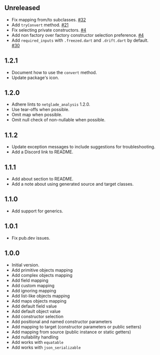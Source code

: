## Unreleased
- Fix mapping from/to subclasses. [#32](https://github.com/netglade/auto_mappr/issues/32)
- Add `tryConvert` method. [#21](https://github.com/netglade/auto_mappr/issues/21)
- Fix selecting private constructors. [#4](https://github.com/netglade/auto_mappr/issues/4)
- Add non factory over factory constructor selection preference. [#4](https://github.com/netglade/auto_mappr/issues/4)
- Add `required_inputs` with `.freezed.dart` and `.drift.dart` by default. [#30](https://github.com/netglade/auto_mappr/issues/30)

## 1.2.1
- Document how to use the `convert` method.
- Update package's icon.

## 1.2.0
- Adhere lints to `netglade_analysis` 1.2.0.
- Use tear-offs when possible.
- Omit map when possible.
- Omit null check of non-nullable when possible.

## 1.1.2
- Update exception messages to include suggestions for troubleshooting.
- Add a Discord link to README.

## 1.1.1
- Add about section to README.
- Add a note about using generated source and target classes.

## 1.1.0
- Add support for generics.

## 1.0.1
- Fix pub.dev issues.

## 1.0.0
- Initial version.
- Add primitive objects mapping
- Add complex objects mapping
- Add field mapping
- Add custom mapping
- Add ignoring mapping
- Add list-like objects mapping
- Add maps objects mapping
- Add default field value
- Add default object value
- Add constructor selection
- Add positional and named constructor parameters
- Add mapping to target (constructor parameters or public setters)
- Add mapping from source (public instance or static getters)
- Add nullability handling
- Add works with `equatable`
- Add works with `json_serializable`
